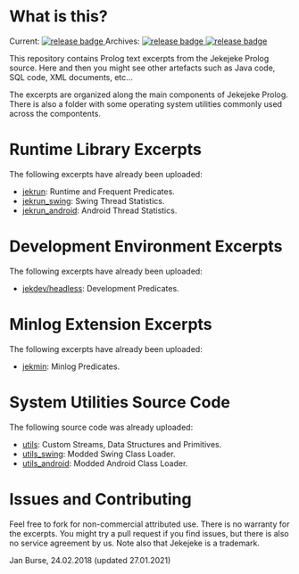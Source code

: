 # What is this?

Current: [
![release badge](https://img.shields.io/badge/release-v1.5.0-green.svg)
](https://github.com/jburse/jekejeke-devel/releases/tag/v1.5.0) Archives: [
![release badge](https://img.shields.io/badge/release-v1.4.7-green.svg)
](https://github.com/jburse/jekejeke-devel/releases/tag/v1.4.7) [
![release badge](https://img.shields.io/badge/release-v1.3.8-green.svg)
](https://github.com/jburse/jekejeke-devel/releases/tag/v1.3.8)

This repository contains Prolog text excerpts from
the Jekejeke Prolog source. Here and then you might
see other artefacts such as Java code, SQL code, XML
documents, etc...

The excerpts are organized along the main components of
Jekejeke Prolog. There is also a folder with some operating
system utilities commonly used across the compontents.

# Runtime Library Excerpts

The following excerpts have already been uploaded:
- [jekrun](https://github.com/jburse/jekejeke-devel/tree/master/jekrun):
  Runtime and Frequent Predicates.
- [jekrun_swing](https://github.com/jburse/jekejeke-devel/tree/master/jekrun_swing):
  Swing Thread Statistics.
- [jekrun_android](https://github.com/jburse/jekejeke-devel/tree/master/jekrun_android):
  Android Thread Statistics.

# Development Environment Excerpts

The following excerpts have already been uploaded:
- [jekdev/headless](https://github.com/jburse/jekejeke-devel/tree/master/jekdev/headless):
  Development Predicates.

# Minlog Extension Excerpts

The following excerpts have already been uploaded:
- [jekmin](https://github.com/jburse/jekejeke-devel/tree/master/jekmin):
  Minlog Predicates.

# System Utilities Source Code

The following source code was already uploaded:
- [utils](https://github.com/jburse/jekejeke-devel/tree/master/utils):
  Custom Streams, Data Structures and Primitives.
- [utils_swing](https://github.com/jburse/jekejeke-devel/tree/master/utils_swing):
  Modded Swing Class Loader.
- [utils_android](https://github.com/jburse/jekejeke-devel/tree/master/utils_android):
  Modded Android Class Loader.

# Issues and Contributing

Feel free to fork for non-commercial attributed use. There
 is no warranty for the excerpts. You might try a pull
request if you find issues, but there is also no service
agreement by us. Note also that Jekejeke is a trademark.

Jan Burse, 24.02.2018 (updated 27.01.2021)